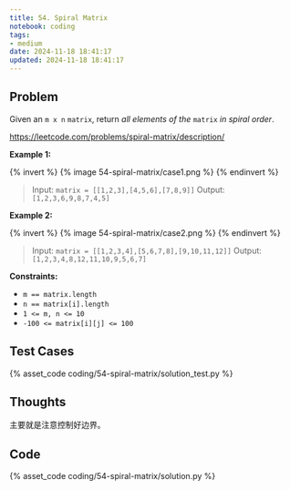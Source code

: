 ```yaml
---
title: 54. Spiral Matrix
notebook: coding
tags:
- medium
date: 2024-11-18 18:41:17
updated: 2024-11-18 18:41:17
---
```

## Problem

Given an `m x n` `matrix`, return _all elements of the_ `matrix` _in spiral order_.

<https://leetcode.com/problems/spiral-matrix/description/>

**Example 1:**

{% invert %}
{% image 54-spiral-matrix/case1.png %}
{% endinvert %}

> Input: `matrix = [[1,2,3],[4,5,6],[7,8,9]]`
> Output: `[1,2,3,6,9,8,7,4,5]`

**Example 2:**

{% invert %}
{% image 54-spiral-matrix/case2.png %}
{% endinvert %}

> Input: `matrix = [[1,2,3,4],[5,6,7,8],[9,10,11,12]]`
> Output: `[1,2,3,4,8,12,11,10,9,5,6,7]`

**Constraints:**

- `m == matrix.length`
- `n == matrix[i].length`
- `1 <= m, n <= 10`
- `-100 <= matrix[i][j] <= 100`

## Test Cases

{% asset_code coding/54-spiral-matrix/solution_test.py %}

## Thoughts

主要就是注意控制好边界。

## Code

{% asset_code coding/54-spiral-matrix/solution.py %}
